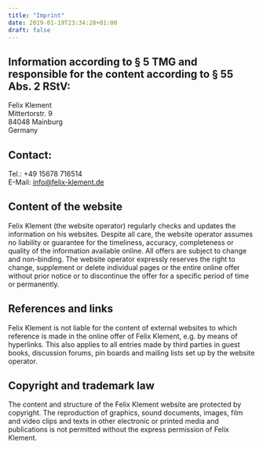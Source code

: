 ```yaml
---
title: "Imprint"
date: 2019-01-19T23:34:28+01:00
draft: false
---
```


## Information according to § 5 TMG and responsible for the content according to § 55 Abs. 2 RStV:


Felix Klement
<br />
Mittertorstr. 9
<br />
84048 Mainburg
<br />
Germany



## Contact:
Tel.: +49 15678 716514  
E-Mail: <a href="mailto:info(at)felix-klement(dot)de">info@felix-klement.de</a>


## Content of the website

Felix Klement (the website operator) regularly checks and updates the information on his websites. Despite all care, the website operator assumes no liability or guarantee for the timeliness, accuracy, completeness or quality of the information available online. All offers are subject to change and non-binding. The website operator expressly reserves the right to change, supplement or delete individual pages or the entire online offer without prior notice or to discontinue the offer for a specific period of time or permanently.

## References and links

Felix Klement is not liable for the content of external websites to which reference is made in the online offer of Felix Klement, e.g. by means of hyperlinks. This also applies to all entries made by third parties in guest books, discussion forums, pin boards and mailing lists set up by the website operator.

## Copyright and trademark law

The content and structure of the Felix Klement website are protected by copyright. The reproduction of graphics, sound documents, images, film and video clips and texts in other electronic or printed media and publications is not permitted without the express permission of Felix Klement.
